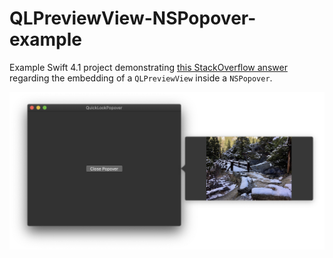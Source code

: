 # QLPreviewView-NSPopover-example

Example Swift 4.1 project demonstrating [this StackOverflow answer](https://stackoverflow.com/a/24341301/446039) regarding the embedding of a `QLPreviewView` inside a `NSPopover`.

![](Screenshot.png)
